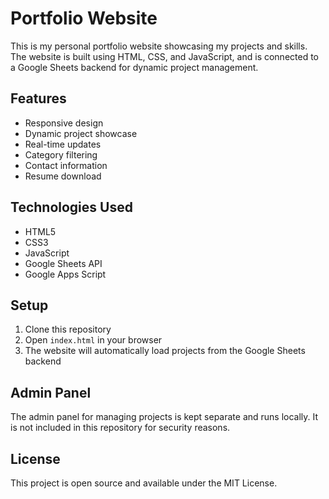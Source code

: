# Portfolio Website

This is my personal portfolio website showcasing my projects and skills. The website is built using HTML, CSS, and JavaScript, and is connected to a Google Sheets backend for dynamic project management.

## Features

- Responsive design
- Dynamic project showcase
- Real-time updates
- Category filtering
- Contact information
- Resume download

## Technologies Used

- HTML5
- CSS3
- JavaScript
- Google Sheets API
- Google Apps Script

## Setup

1. Clone this repository
2. Open `index.html` in your browser
3. The website will automatically load projects from the Google Sheets backend

## Admin Panel

The admin panel for managing projects is kept separate and runs locally. It is not included in this repository for security reasons.

## License

This project is open source and available under the MIT License. 